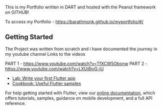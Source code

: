 
This is my Portfolio written in DART and hosted with the Peanut framework on GITHUB!

To access my Portfolio - https://barathmonk.github.io/myportfolio/#/

## Getting Started

The Project was written from scratch and i have documented the journey in my youtube channel
Links to the videos

PART 1 - https://www.youtube.com/watch?v=TfXCW5Obonw
PART 2 - https://www.youtube.com/watch?v=LXUi8iyG-jU


- [Lab: Write your first Flutter app](https://flutter.dev/docs/get-started/codelab)
- [Cookbook: Useful Flutter samples](https://flutter.dev/docs/cookbook)

For help getting started with Flutter, view our 
[online documentation](https://flutter.dev/docs), which offers tutorials, 
samples, guidance on mobile development, and a full API reference.
